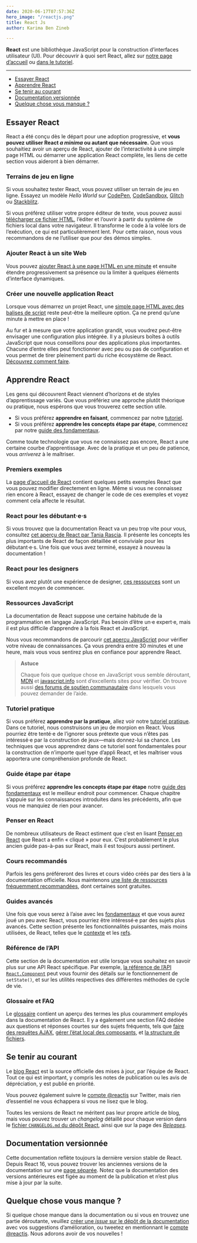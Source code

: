 ```yaml
---
date: 2020-06-17T07:57:36Z
hero_image: "/reactjs.png"
title: React Js
author: Karima Ben Zineb

---
```

**React** est une bibliothèque JavaScript pour la construction d’interfaces utilisateur (UI). Pour découvrir à quoi sert React, allez sur [notre page d’accueil](https://fr.reactjs.org/) ou [dans le tutoriel](https://fr.reactjs.org/tutorial/tutorial.html).

***

* [Essayer React](https://fr.reactjs.org/docs/getting-started.html#try-react)
* [Apprendre React](https://fr.reactjs.org/docs/getting-started.html#learn-react)
* [Se tenir au courant](https://fr.reactjs.org/docs/getting-started.html#staying-informed)
* [Documentation versionnée](https://fr.reactjs.org/docs/getting-started.html#versioned-documentation)
* [Quelque chose vous manque ?](https://fr.reactjs.org/docs/getting-started.html#something-missing)

## Essayer React

React a été conçu dès le départ pour une adoption progressive, et **vous pouvez utiliser React _a minima_ ou autant que nécessaire.** Que vous souhaitiez avoir un aperçu de React, ajouter de l’interactivité à une simple page HTML ou démarrer une application React complète, les liens de cette section vous aideront à bien démarrer.

### Terrains de jeu en ligne

Si vous souhaitez tester React, vous pouvez utiliser un terrain de jeu en ligne. Essayez un modèle _Hello World_ sur [CodePen](https://fr.reactjs.org/redirect-to-codepen/hello-world), [CodeSandbox](https://codesandbox.io/s/new), [Glitch](https://glitch.com/edit/#!/remix/starter-react-template) ou [Stackblitz](https://stackblitz.com/fork/react).

Si vous préférez utiliser votre propre éditeur de texte, vous pouvez aussi [télécharger ce fichier HTML](https://raw.githubusercontent.com/reactjs/reactjs.org/master/static/html/single-file-example.html), l’éditer et l’ouvrir à partir du système de fichiers local dans votre navigateur. Il transforme le code à la volée lors de l’exécution, ce qui est particulièrement lent. Pour cette raison, nous vous recommandons de ne l’utiliser que pour des démos simples.

### Ajouter React à un site Web

Vous pouvez [ajouter React à une page HTML en une minute](https://fr.reactjs.org/docs/add-react-to-a-website.html) et ensuite étendre progressivement sa présence ou la limiter à quelques éléments d’interface dynamiques.

### Créer une nouvelle application React

Lorsque vous démarrez un projet React, une [simple page HTML avec des balises de script](https://fr.reactjs.org/docs/add-react-to-a-website.html) reste peut-être la meilleure option. Ça ne prend qu’une minute à mettre en place !

Au fur et à mesure que votre application grandit, vous voudrez peut-être envisager une configuration plus intégrée. Il y a plusieurs boîtes à outils JavaScript que nous conseillons pour des applications plus importantes. Chacune d’entre elles peut fonctionner avec peu ou pas de configuration et vous permet de tirer pleinement parti du riche écosystème de React. [Découvrez comment faire](https://fr.reactjs.org/docs/create-a-new-react-app.html).

## Apprendre React

Les gens qui découvrent React viennent d’horizons et de styles d’apprentissage variés. Que vous préfériez une approche plutôt théorique ou pratique, nous espérons que vous trouverez cette section utile.

* Si vous préférez **apprendre en faisant**, commencez par notre [tutoriel](https://fr.reactjs.org/tutorial/tutorial.html).
* Si vous préférez **apprendre les concepts étape par étape**, commencez par notre [guide des fondamentaux](https://fr.reactjs.org/docs/hello-world.html).

Comme toute technologie que vous ne connaissez pas encore, React a une certaine courbe d’apprentissage. Avec de la pratique et un peu de patience, vous _arriverez_ à le maîtriser.

### Premiers exemples

La [page d’accueil de React](https://fr.reactjs.org/) contient quelques petits exemples React que vous pouvez modifier directement en ligne. Même si vous ne connaissez rien encore à React, essayez de changer le code de ces exemples et voyez comment cela affecte le résultat.

### React pour les débutant·e·s

Si vous trouvez que la documentation React va un peu trop vite pour vous, consultez [cet aperçu de React par Tania Rascia](https://www.taniarascia.com/getting-started-with-react/). Il présente les concepts les plus importants de React de façon détaillée et conviviale pour les débutant·e·s. Une fois que vous avez terminé, essayez à nouveau la documentation !

### React pour les designers

Si vous avez plutôt une expérience de designer, [ces ressources](http://reactfordesigners.com/) sont un excellent moyen de commencer.

### Ressources JavaScript

La documentation de React suppose une certaine habitude de la programmation en langage JavaScript. Pas besoin d’être un·e expert·e, mais il est plus difficile d’apprendre à la fois React et JavaScript.

Nous vous recommandons de parcourir [cet aperçu JavaScript](https://developer.mozilla.org/fr/docs/Web/JavaScript/Une_r%C3%A9introduction_%C3%A0_JavaScript) pour vérifier votre niveau de connaissances. Ça vous prendra entre 30 minutes et une heure, mais vous vous sentirez plus en confiance pour apprendre React.

> **Astuce**
>
> Chaque fois que quelque chose en JavaScript vous semble déroutant, [MDN](https://developer.mozilla.org/fr/docs/Web/JavaScript) et [javascript.info](http://javascript.info/) sont d’excellents sites pour vérifier. On trouve aussi [des forums de soutien communautaire](https://fr.reactjs.org/community/support.html) dans lesquels vous pouvez demander de l’aide.

### Tutoriel pratique

Si vous préférez **apprendre par la pratique**, allez voir notre [tutoriel pratique](https://fr.reactjs.org/tutorial/tutorial.html). Dans ce tutoriel, nous construisons un jeu de morpion en React. Vous pourriez être tenté·e de l’ignorer sous prétexte que vous n’êtes pas intéressé·e par la construction de jeux—mais donnez-lui sa chance. Les techniques que vous apprendrez dans ce tutoriel sont fondamentales pour la construction de n’importe quel type d’appli React, et les maîtriser vous apportera une compréhension profonde de React.

### Guide étape par étape

Si vous préférez **apprendre les concepts étape par étape** notre [guide des fondamentaux](https://fr.reactjs.org/docs/hello-world.html) est le meilleur endroit pour commencer. Chaque chapitre s’appuie sur les connaissances introduites dans les précédents, afin que vous ne manquiez de rien pour avancer.

### Penser en React

De nombreux utilisateurs de React estiment que c’est en lisant [Penser en React](https://fr.reactjs.org/docs/thinking-in-react.html) que React a enfin « cliqué » pour eux. C’est probablement le plus ancien guide pas-à-pas sur React, mais il est toujours aussi pertinent.

### Cours recommandés

Parfois les gens préféreront des livres et cours vidéo créés par des tiers à la documentation officielle. Nous maintenons [une liste de ressources fréquemment recommandées](https://fr.reactjs.org/community/courses.html), dont certaines sont gratuites.

### Guides avancés

Une fois que vous serez à l’aise avec les [fondamentaux](https://fr.reactjs.org/docs/hello-world.html) et que vous aurez joué un peu avec React, vous pourriez être intéressé·e par des sujets plus avancés. Cette section présente les fonctionnalités puissantes, mais moins utilisées, de React, telles que le [contexte](https://fr.reactjs.org/docs/context.html) et les [refs](https://fr.reactjs.org/docs/refs-and-the-dom.html).

### Référence de l’API

Cette section de la documentation est utile lorsque vous souhaitez en savoir plus sur une API React spécifique. Par exemple, [la référence de l’API `React.Component`](https://fr.reactjs.org/docs/react-component.html) peut vous fournir des détails sur le fonctionnement de `setState()`, et sur les utilités respectives des différentes méthodes de cycle de vie.

### Glossaire et FAQ

Le [glossaire](https://fr.reactjs.org/docs/glossary.html) contient un aperçu des termes les plus couramment employés dans la documentation de React. Il y a également une section FAQ dédiée aux questions et réponses courtes sur des sujets fréquents, tels que [faire des requêtes AJAX](https://fr.reactjs.org/docs/faq-ajax.html), [gérer l’état local des composants](https://fr.reactjs.org/docs/faq-state.html), et [la structure de fichiers](https://fr.reactjs.org/docs/faq-structure.html).

## Se tenir au courant

Le [blog React](https://fr.reactjs.org/blog/) est la source officielle des mises à jour, par l’équipe de React. Tout ce qui est important, y compris les notes de publication ou les avis de dépréciation, y est publié en priorité.

Vous pouvez également suivre le [compte @reactjs](https://twitter.com/reactjs) sur Twitter, mais rien d’essentiel ne vous échappera si vous ne lisez que le blog.

Toutes les versions de React ne méritent pas leur propre article de blog, mais vous pouvez trouver un _changelog_ détaillé pour chaque version dans le [fichier `CHANGELOG.md` du dépôt React](https://github.com/facebook/react/blob/master/CHANGELOG.md), ainsi que sur la page des [_Releases_](https://github.com/facebook/react/releases).

## Documentation versionnée

Cette documentation reflète toujours la dernière version stable de React. Depuis React 16, vous pouvez trouver les anciennes versions de la documentation sur une [page séparée](https://fr.reactjs.org/versions). Notez que la documentation des versions antérieures est figée au moment de la publication et n’est plus mise à jour par la suite.

## Quelque chose vous manque ?

Si quelque chose manque dans la documentation ou si vous en trouvez une partie déroutante, veuillez [créer une _issue_ sur le dépôt de la documentation](https://github.com/reactjs/fr.reactjs.org/issues/new) avec vos suggestions d’amélioration, ou tweetez en mentionnant le [compte @reactjs](https://twitter.com/reactjs). Nous adorons avoir de vos nouvelles !